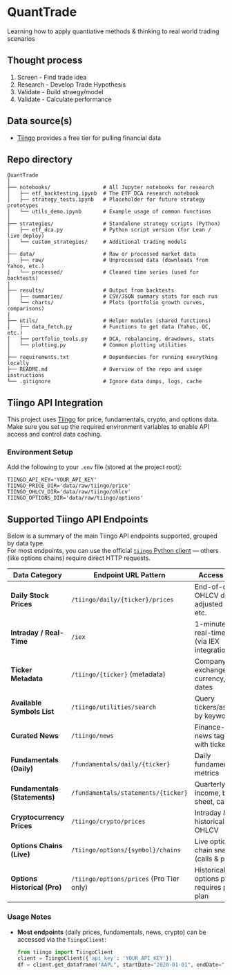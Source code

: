# QuantTrade
Learning how to apply quantiative methods & thinking to real world trading scenarios 

## Thought process 
1. Screen - Find trade idea
2. Research - Develop Trade Hypothesis
3. Validate - Build straegy/model
4. Validate - Calculate performance

## Data source(s)
- [Tiingo](https://www.tiingo.com/products/stock-api) provides a free tier for pulling financial data 

## Repo directory

```
QuantTrade
│
├── notebooks/                 # All Jupyter notebooks for research
│   ├── etf_backtesting.ipynb  # The ETF DCA research notebook
│   ├── strategy_tests.ipynb   # Placeholder for future strategy prototypes
│   └── utils_demo.ipynb       # Example usage of common functions
│
├── strategies/                # Standalone strategy scripts (Python)
│   ├── etf_dca.py             # Python script version (for Lean / live deploy)
│   └── custom_strategies/     # Additional trading models
│
├── data/                      # Raw or processed market data
│   ├── raw/                   # Unprocessed data (downloads from Yahoo, etc.)
│   └── processed/             # Cleaned time series (used for backtests)
│
├── results/                   # Output from backtests
│   ├── summaries/             # CSV/JSON summary stats for each run
│   └── charts/                # Plots (portfolio growth curves, comparisons)
│
├── utils/                     # Helper modules (shared functions)
│   ├── data_fetch.py          # Functions to get data (Yahoo, QC, etc.)
│   ├── portfolio_tools.py     # DCA, rebalancing, drawdowns, stats
│   └── plotting.py            # Common plotting utilities
│
├── requirements.txt           # Dependencies for running everything locally
├── README.md                  # Overview of the repo and usage instructions
└── .gitignore                 # Ignore data dumps, logs, cache
```

## Tiingo API Integration

This project uses [Tiingo](https://api.tiingo.com/) for price, fundamentals, crypto, and options data.  
Make sure you set up the required environment variables to enable API access and control data caching.

### Environment Setup

Add the following to your `.env` file (stored at the project root):

```dotenv
TIINGO_API_KEY='YOUR_API_KEY'
TIINGO_PRICE_DIR='data/raw/tiingo/price'
TIINGO_OHLCV_DIR='data/raw/tiingo/ohlcv'
TIINGO_OPTIONS_DIR='data/raw/tiingo/options'
```

## Supported Tiingo API Endpoints

Below is a summary of the main Tiingo API endpoints supported, grouped by data type.  
For most endpoints, you can use the official [`tiingo` Python client](https://tiingo-python.readthedocs.io/en/latest/readme.html) — others (like options chains) require direct HTTP requests.

| Data Category              | Endpoint URL Pattern                              | Access Notes                                     |
|----------------------------|----------------------------------------------------|--------------------------------------------------|
| **Daily Stock Prices**     | `/tiingo/daily/{ticker}/prices`                   | End-of-day OHLCV data, adjusted closes, etc.     |
| **Intraday / Real-Time**   | `/iex`                                             | 1-minute & real-time data (via IEX integration)  |
| **Ticker Metadata**        | `/tiingo/{ticker}` (metadata)                      | Company info, exchange, currency, listing dates  |
| **Available Symbols List** | `/tiingo/utilities/search`                         | Query tickers/assets by keyword                  |
| **Curated News**           | `/tiingo/news`                                     | Finance-related news tagged with tickers         |
| **Fundamentals (Daily)**   | `/fundamentals/daily/{ticker}`                     | Daily fundamental metrics                        |
| **Fundamentals (Statements)** | `/fundamentals/statements/{ticker}`             | Quarterly/annual income, balance sheet, cashflow |
| **Cryptocurrency Prices**  | `/tiingo/crypto/prices`                            | Intraday & historical crypto OHLCV               |
| **Options Chains (Live)**  | `/tiingo/options/{symbol}/chains`                  | Live options chain snapshots (calls & puts)      |
| **Options Historical (Pro)** | `/tiingo/options/prices` (Pro Tier only)         | Historical options prices, requires paid plan    |

### Usage Notes
- **Most endpoints** (daily prices, fundamentals, news, crypto) can be accessed via the `TiingoClient`:
  ```python
  from tiingo import TiingoClient
  client = TiingoClient({'api_key': 'YOUR_API_KEY'})
  df = client.get_dataframe("AAPL", startDate="2020-01-01", endDate="2025-01-01")
